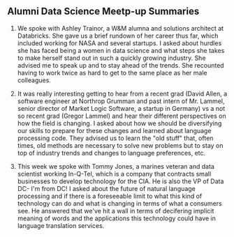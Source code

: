 ## Alumni Data Science Meetp-up Summaries

1. We spoke with Ashley Trainor, a W&M alumna and solutions architect at Databricks. She gave us a brief rundown of her career thus far, which included working for NASA and several startups. I asked about hurdles she has faced being a women in data science and what steps she takes to make herself stand out in such a quickly growing industry. She advised me to speak up and to stay ahead of the trends. She recounted having to work twice as hard to get to the same place as her male colleagues.

2. It was really interesting getting to hear from a recent grad (David Allen, a software engineer at Northrop Grumman and past intern of Mr. Lammel, senior director of Market Logic Software, a startup in Germany) vs a not so recent grad (Gregor Lammel) and hear their different perspectives on how the field is changing. I asked about how we should be diversifying our skills to prepare for these changes and learned about language processing code. They advised us to learn the "old stuff" that, often times, old methods are necessary to solve new problems but to stay on top of industry trends and changes to language preferences, etc.

3. This week we spoke with Tommy Jones, a marines veteran and data scientist working In-Q-Tel, which is a company that contracts small businesses to develop technology for the CIA. He is also the VP of Data DC- I'm from DC! I asked about the future of natural language processing and if there is a foreseeable limit to what this kind of technology can do and what is changing in terms of what a consumers see. He answered that we've hit a wall in terms of decifering implicit meaning of words and the applications this technology could have in language translation services. 
